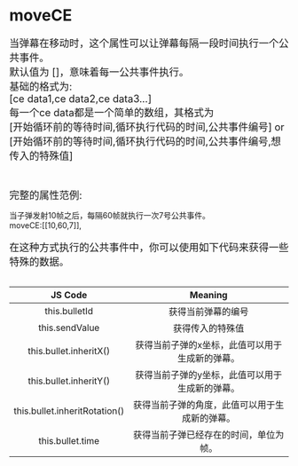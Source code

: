 # moveCE

<font size=4>当弹幕在移动时，这个属性可以让弹幕每隔一段时间执行一个公共事件。   
默认值为 []，意味着每一公共事件执行。   
基础的格式为:   
[ce data1,ce data2,ce data3...]   
每一个ce data都是一个简单的数组，其格式为    
[开始循环前的等待时间,循环执行代码的时间,公共事件编号] or   
[开始循环前的等待时间,循环执行代码的时间,公共事件编号,想传入的特殊值] </font>

<br/>

<font size=4>完整的属性范例:   </font>

当子弹发射10帧之后，每隔60帧就执行一次7号公共事件。   
moveCE:[[10,60,7]],    
<br/><font size=4>在这种方式执行的公共事件中，你可以使用如下代码来获得一些特殊的数据。</font>   
<br/>

|            JS Code            |                     Meaning                     |
| :---------------------------: | :---------------------------------------------: |
|         this.bulletId         |               获得当前弹幕的编号                |
|        this.sendValue         |                获得传入的特殊值                 |
|    this.bullet.inheritX()     | 获得当前子弹的x坐标，此值可以用于生成新的弹幕。 |
|    this.bullet.inheritY()     | 获得当前子弹的y坐标，此值可以用于生成新的弹幕。 |
| this.bullet.inheritRotation() | 获得当前子弹的角度，此值可以用于生成新的弹幕。  |
|       this.bullet.time        |     获得当前子弹已经存在的时间，单位为帧。      |